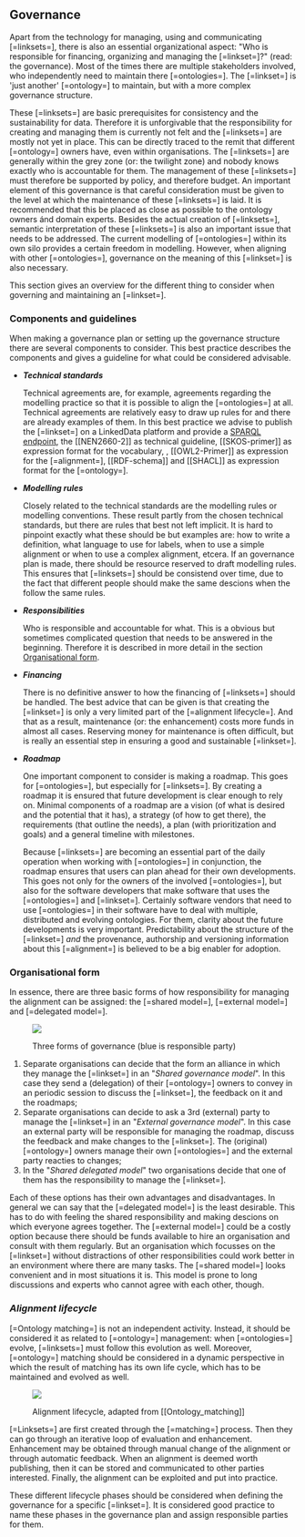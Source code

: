 ## Governance

Apart from the technology for managing, using and communicating [=linksets=], there is also an essential organizational aspect: "Who is responsible for financing, organizing and managing the [=linkset=]?" (read: the governance). Most of the times there are multiple stakeholders involved, who independently need to maintain there [=ontologies=]. The [=linkset=] is 'just another' [=ontology=] to maintain, but with a more complex governance structure.

These [=linksets=] are basic prerequisites for consistency and the sustainability for data. Therefore it is unforgivable that the responsibility for creating and managing them is currently not felt and the [=linksets=] are mostly not yet in place. This can be directly traced to the remit that different [=ontology=] owners have, even within organisations. The [=linksets=] are generally within the grey zone (or: the twilight zone) and nobody knows exactly who is accountable for them. The management of these [=linksets=] must therefore be supported by policy, and therefore budget. An important element of this governance is that careful consideration must be given to the level at which the maintenance of these [=linksets=] is laid. It is recommended that this be placed as close as possible to the ontology owners ánd domain experts. Besides the actual creation of [=linksets=], semantic interpretation of these [=linksets=] is also an important issue that needs to be addressed. The current modelling of [=ontologies=] within its own silo provides a certain freedom in modelling. However, when aligning with other [=ontologies=], governance on the meaning of this [=linkset=] is also necessary.

This section gives an overview for the different thing to consider when governing and maintaining an [=linkset=].

### Components and guidelines

When making a governance plan or setting up the governance structure there are several components to consider. This best practice describes the components and gives a guideline for what could be considered advisable.

- **_Technical standards_**

  Technical agreements are, for example, agreements regarding the modelling practice so that it is possible to align the [=ontologies=] at all. Technical agreements are relatively easy to draw up rules for and there are already examples of them. In this best practice we advise to publish the [=linkset=] on a LinkedData platform and provide a [SPARQL endpoint](https://www.nationaalarchief.nl/onderzoeken/linked-open-data/sparql-interface), the [[NEN2660-2]] as technical guideline, [[SKOS-primer]] as expression format for the vocabulary, , [[OWL2-Primer]] as expression for the [=alignment=], [[RDF-schema]] and [[SHACL]] as expression format for the [=ontology=].

- **_Modelling rules_**

  Closely related to the technical standards are the modelling rules or modelling conventions. These result partly from the chosen technical standards, but there are rules that best not left implicit. It is hard to pinpoint exactly what these should be but examples are: how to write a definition, what language to use for labels, when to use a simple alignment or when to use a complex alignment, etcera. If an governance plan is made, there should be resource reserved to draft modelling rules. This ensures that [=linksets=] should be consistend over time, due to the fact that different people should make the same descions when the follow the same rules.

- **_Responsibilities_**

  Who is responsible and accountable for what. This is a obvious but sometimes complicated question that needs to be answered in the beginning. Therefore it is described in more detail in the section [Organisational form](#organisational-form).

- **_Financing_**

  There is no definitive answer to how the financing of [=linksets=] should be handled. The best advice that can be given is that creating the [=linkset=] is only a very limited part of the [=alignment lifecycle=]. And that as a result, maintenance (or: the enhancement) costs more funds in almost all cases. Reserving money for maintenance is often difficult, but is really an essential step in ensuring a good and sustainable [=linkset=].

- **_Roadmap_**

  One important component to consider is making a roadmap. This goes for [=ontologies=], but especially for [=linksets=]. By creating a roadmap it is ensured that future development is clear enough to rely on. Minimal components of a roadmap are a vision (of what is desired and the potential that it has), a strategy (of how to get there), the requirements (that outline the needs), a plan (with prioritization and goals) and a general timeline with milestones.

  Because [=linksets=] are becoming an essential part of the daily operation when working with [=ontologies=] in conjunction, the roadmap ensures that users can plan ahead for their own developments. This goes not only for the owners of the involved [=ontologies=], but also for the software developers that make software that uses the [=ontologies=] and [=linkset=]. Certainly software vendors that need to use [=ontologies=] in their software have to deal with multiple, distributed and evolving ontologies. For them, clarity about the future developments is very important. Predictability about the structure of the [=linkset=] _and_ the provenance, authorship and versioning information about this [=alignment=] is believed to be a big enabler for adoption.

### Organisational form

In essence, there are three basic forms of how responsibility for managing the alignment can be assigned: the [=shared model=], [=external model=] and [=delegated model=].

<figure>

![](img/governance-approach.drawio.png)

<figcaption>
Three forms of governance (blue is responsible party) 
</figcaption>
</figure>

1. Separate organisations can decide that the form an alliance in which they manage the [=linkset=] in an "<dfn data-lt="shared model">Shared governance model</dfn>". In this case they send a (delegation) of their [=ontology=] owners to convey in an periodic session to discuss the [=linkset=], the feedback on it and the roadmaps;
2. Separate organisations can decide to ask a 3rd (external) party to manage the [=linkset=] in an "<dfn data-lt="external model">External governance model</dfn>". In this case an external party will be responsible for managing the roadmap, discuss the feedback and make changes to the [=linkset=]. The (original) [=ontology=] owners manage their own [=ontologies=] and the external party reacties to changes;
3. In the "<dfn data-lt="delegated model">Shared delegated model</dfn>" two organisations decide that one of them has the responsibility to manage the [=linkset=].

Each of these options has their own advantages and disadvantages. In general we can say that the [=delegated model=] is the least desirable. This has to do with feeling the shared responsibility and making descions on which everyone agrees together. The [=external model=] could be a costly option because there should be funds available to hire an organisation and consult with them regularly. But an organisation which focusses on the [=linkset=] without distractions of other responsibilities could work better in an environment where there are many tasks. The [=shared model=] looks convenient and in most situations it is. This model is prone to long discussions and experts who cannot agree with each other, though.

### <dfn>Alignment lifecycle</dfn>

[=Ontology matching=] is not an independent activity. Instead, it should be considered it as related to [=ontology=] management: when [=ontologies=] evolve, [=linksets=] must follow this evolution as well. Moreover, [=ontology=] matching should be considered in a dynamic perspective in which the result of matching has its own life cycle, which has to be maintained and evolved as well.

<figure>

![](img/alignment-lifecycle.drawio.png)

<figcaption>
Alignment lifecycle, adapted from [[Ontology_matching]]
</figcaption>
</figure>

[=Linksets=] are first created through the [=matching=] process. Then they can go through an iterative loop of evaluation and enhancement. Enhancement may be obtained through manual change of the alignment or through automatic feedback. When an
alignment is deemed worth publishing, then it can be stored and communicated to other parties interested. Finally, the alignment can be exploited and put into practice.

These different lifecycle phases should be considered when defining the governance for a specific [=linkset=]. It is considered good practice to name these phases in the governance plan and assign responsible parties for them.
